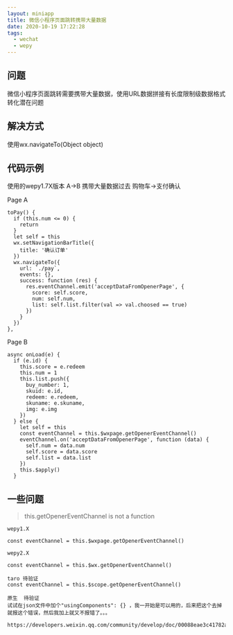 ```yaml
---
layout: miniapp
title: 微信小程序页面跳转携带大量数据
date: 2020-10-19 17:22:28
tags:
  - wechat
  - wepy
---
```


## 问题
微信小程序页面跳转需要携带大量数据，使用URL数据拼接有长度限制级数据格式转化潜在问题

## 解决方式
使用wx.navigateTo(Object object)

## 代码示例
使用的wepy1.7X版本
A->B 携带大量数据过去
购物车->支付确认

Page A
```
toPay() {
  if (this.num <= 0) {
    return
  }
  let self = this
  wx.setNavigationBarTitle({
    title: '确认订单'
  })
  wx.navigateTo({
    url: `./pay`,
    events: {},
    success: function (res) {
      res.eventChannel.emit('acceptDataFromOpenerPage', {
        score: self.score,
        num: self.num,
        list: self.list.filter(val => val.choosed == true)
      })
    }
  })
},
```

Page B
```
async onLoad(e) {
  if (e.id) {
    this.score = e.redeem
    this.num = 1
    this.list.push({
      buy_number: 1,
      skuid: e.id,
      redeem: e.redeem,
      skuname: e.skuname,
      img: e.img
    })
  } else {
    let self = this
    const eventChannel = this.$wxpage.getOpenerEventChannel()
    eventChannel.on('acceptDataFromOpenerPage', function (data) {
      self.num = data.num
      self.score = data.score
      self.list = data.list
    })
    this.$apply()
  }
```

## 一些问题
> this.getOpenerEventChannel is not a function

```
wepy1.X

const eventChannel = this.$wxpage.getOpenerEventChannel()

wepy2.X

const eventChannel = this.$wx.getOpenerEventChannel()

taro 待验证
const eventChannel = this.$scope.getOpenerEventChannel()

原生  待验证
试试在json文件中加个"usingComponents": {} ，我一开始是可以用的，后来把这个去掉就报这个错误，然后我加上就又不报错了。。。

https://developers.weixin.qq.com/community/develop/doc/00088eae3c41782a2d59e8c7056800

```
